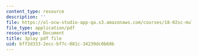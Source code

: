 ```yaml
---
content_type: resource
description: ''
file: https://ol-ocw-studio-app-qa.s3.amazonaws.com/courses/18-02sc-multivariable-calculus-fall-2010/bff3d3332eccbf7c081c34239dc0b68b_n9gSOBwauRw.pdf
file_type: application/pdf
resourcetype: Document
title: 3play pdf file
uid: bff3d333-2ecc-bf7c-081c-34239dc0b68b
---
```

